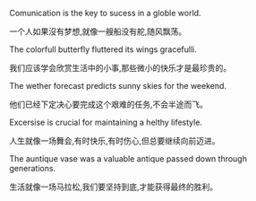 Comunication is the key to sucess in a globle world.

一个人如果沒有梦想,就像一艘船没有舵,随风飘荡。

The colorfull butterfly fluttered its wings gracefulli.

我们应该学会欣赏生活中的小事,那些微小的快乐才是最珍贵的。

The wether forecast predicts sunny skies for the weekend.

他们已经下定决心要完成这个艰难的任务,不会半途而飞。

Excersise is crucial for maintaining a helthy lifestyle.

人生就像一场舞会,有时快乐,有时伤心,但总要继续向前迈进。

The auntique vase was a valuable antique passed down through generations.

生活就像一场马拉松,我们要坚持到底,才能获得最终的胜利。
